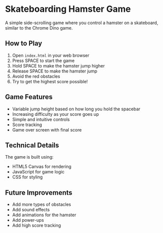# Skateboarding Hamster Game

A simple side-scrolling game where you control a hamster on a skateboard, similar to the Chrome Dino game.

## How to Play

1. Open `index.html` in your web browser
2. Press SPACE to start the game
3. Hold SPACE to make the hamster jump higher
4. Release SPACE to make the hamster jump
5. Avoid the red obstacles
6. Try to get the highest score possible!

## Game Features

- Variable jump height based on how long you hold the spacebar
- Increasing difficulty as your score goes up
- Simple and intuitive controls
- Score tracking
- Game over screen with final score

## Technical Details

The game is built using:
- HTML5 Canvas for rendering
- JavaScript for game logic
- CSS for styling

## Future Improvements

- Add more types of obstacles
- Add sound effects
- Add animations for the hamster
- Add power-ups
- Add high score tracking 
